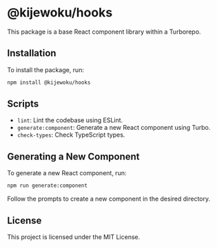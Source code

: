 # @kijewoku/hooks

This package is a base React component library within a Turborepo.

## Installation

To install the package, run:

```sh
npm install @kijewoku/hooks
```

## Scripts

- `lint`: Lint the codebase using ESLint.
- `generate:component`: Generate a new React component using Turbo.
- `check-types`: Check TypeScript types.

## Generating a New Component

To generate a new React component, run:

```sh
npm run generate:component
```

Follow the prompts to create a new component in the desired directory.

## License

This project is licensed under the MIT License.
